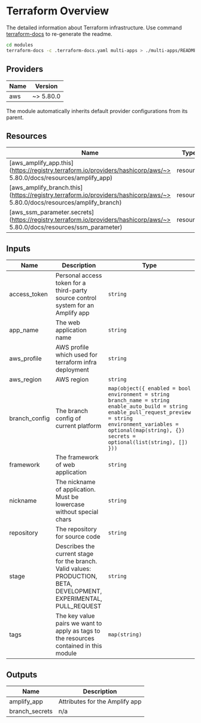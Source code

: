 # Terraform Overview

The detailed information about Terraform infrastructure. Use command [terraform-docs](https://terraform-docs.io/user-guide/installation/)  to re-generate the readme.

```bash
cd modules
terraform-docs -c .terraform-docs.yaml multi-apps > ./multi-apps/README.md
```

## Providers

| Name | Version   |
| ---- | --------- |
| aws  | ~> 5.80.0 |

The module automatically inherits default provider configurations from its parent.

## Resources

| Name                                                                                                                      | Type     |
| ------------------------------------------------------------------------------------------------------------------------- | -------- |
| [aws_amplify_app.this](https://registry.terraform.io/providers/hashicorp/aws/~> 5.80.0/docs/resources/amplify_app)        | resource |
| [aws_amplify_branch.this](https://registry.terraform.io/providers/hashicorp/aws/~> 5.80.0/docs/resources/amplify_branch)  | resource |
| [aws_ssm_parameter.secrets](https://registry.terraform.io/providers/hashicorp/aws/~> 5.80.0/docs/resources/ssm_parameter) | resource |

## Inputs

| Name           | Description                                                                                                          | Type                                                                                                                                                                                                                                   | Default        | Required |
| -------------- | -------------------------------------------------------------------------------------------------------------------- | -------------------------------------------------------------------------------------------------------------------------------------------------------------------------------------------------------------------------------------- | -------------- | :------: |
| access\_token  | Personal access token for a third-party source control system for an Amplify app                                     | `string`                                                                                                                                                                                                                               | n/a            |   yes    |
| app\_name      | The web application name                                                                                             | `string`                                                                                                                                                                                                                               | n/a            |   yes    |
| aws\_profile   | AWS profile which used for terraform infra deployment                                                                | `string`                                                                                                                                                                                                                               | `null`         |    no    |
| aws\_region    | AWS region                                                                                                           | `string`                                                                                                                                                                                                                               | n/a            |   yes    |
| branch\_config | The branch config of current platform                                                                                | ```map(object({ enabled = bool environment = string branch_name = string enable_auto_build = string enable_pull_request_preview = string environment_variables = optional(map(string), {}) secrets = optional(list(string), []) }))``` | n/a            |   yes    |
| framework      | The framework of web application                                                                                     | `string`                                                                                                                                                                                                                               | `"Vue"`        |    no    |
| nickname       | The nickname of application. Must be lowercase without special chars                                                 | `string`                                                                                                                                                                                                                               | n/a            |   yes    |
| repository     | The repository for source code                                                                                       | `string`                                                                                                                                                                                                                               | n/a            |   yes    |
| stage          | Describes the current stage for the branch. Valid values: PRODUCTION, BETA, DEVELOPMENT, EXPERIMENTAL, PULL\_REQUEST | `string`                                                                                                                                                                                                                               | `"PRODUCTION"` |    no    |
| tags           | The key value pairs we want to apply as tags to the resources contained in this module                               | `map(string)`                                                                                                                                                                                                                          | `{}`           |    no    |

## Outputs

| Name            | Description                    |
| --------------- | ------------------------------ |
| amplify\_app    | Attributes for the Amplify app |
| branch\_secrets | n/a                            |
